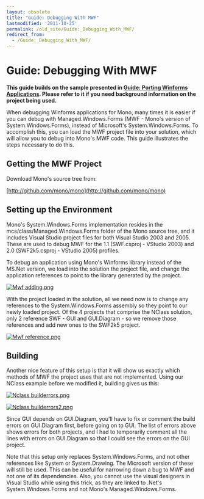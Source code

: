 ```yaml
---
layout: obsolete
title: "Guide: Debugging With MWF"
lastmodified: '2011-10-25'
permalink: /old_site/Guide:_Debugging_With_MWF/
redirect_from:
  - /Guide:_Debugging_With_MWF/
---
```


Guide: Debugging With MWF
=========================

**This guide builds on the sample presented in [Guide: Porting Winforms Applications]({{site.github.url}}/old_site/Guide:_Porting_Winforms_Applications "Guide: Porting Winforms Applications"). Please refer to it if you need background information on the project being used.**

When debugging Winforms applications for Mono, many times it is easier if you can debug with Managed.Windows.Forms (MWF - Mono's version of System.Windows.Forms), instead of Microsoft's System.Windows.Forms. To accomplish this, you can load the MWF project file into your solution, which will allow you to debug into Mono's MWF code. This guide illustrates the steps necessary to do this.

Getting the MWF Project
-----------------------

Download Mono's source tree from:

[http://github.com/mono/mono](http://github.com/mono/mono)

Setting up the Environment
--------------------------

Mono's System.Windows.Forms implementation resides in the mcs/class/Managed.Windows.Forms folder of the Mono source tree, and it includes Visual Studio project files for both Visual Studio 2003 and 2005. These are used to debug MWF for the 1.1 (SWF.csproj - VStudio 2003) and 2.0 (SWF2k5.csproj - VStudio 2005) profiles.

To debug an application using Mono's Winforms library instead of the MS.Net version, we load into the solution the project file, and change the application references to point to the library generated by the project.

[![Mwf adding.png]({{site.github.url}}/old_site/images/1/1d/Mwf_adding.png)]({{site.github.url}}/old_site/images/1/1d/Mwf_adding.png)

With the project loaded in the solution, all we need now is to change any references to the System.Windows.Forms assembly so they point to our newly loaded project. Of the 4 projects that comprise the NClass solution, only 2 reference SWF - GUI and GUI.Diagram - so we remove those references and add new ones to the SWF2k5 project.

[![Mwf reference.png]({{site.github.url}}/old_site/images/f/f7/Mwf_reference.png)]({{site.github.url}}/old_site/images/f/f7/Mwf_reference.png)

Building
--------

Another nice feature of this setup is that it will show us exactly which methods of MWF the project uses that are not implemented. Using our NClass example before we modified it, building gives us this:

[![Nclass builderrors.png]({{site.github.url}}/old_site/images/6/62/Nclass_builderrors.png)]({{site.github.url}}/old_site/images/6/62/Nclass_builderrors.png)

[![Nclass builderrors2.png]({{site.github.url}}/old_site/images/a/af/Nclass_builderrors2.png)]({{site.github.url}}/old_site/images/a/af/Nclass_builderrors2.png)

Since GUI depends on GUI.Diagram, you'll have to fix or comment the build errors on GUI.Diagram first, before going on to GUI. The list of errors above shows errors for both projects, and I had to temporarily comment all the lines with errors on GUI.Diagram so that I could see the errors on the GUI project.

Note that this setup only replaces System.Windows.Forms, and not other references like System or System.Drawing. The Microsoft version of these will still be used. This can be useful for narrowing down a bug to MWF and not one of its dependencies. Also, you cannot use the visual designers in Visual Studio while using this trick, as they are linked to .Net's System.Windows.Forms and not Mono's Managed.Windows.Forms.

